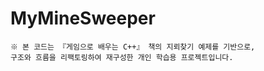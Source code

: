 # MyMineSweeper
```
※ 본 코드는 『게임으로 배우는 C++』 책의 지뢰찾기 예제를 기반으로,
구조와 흐름을 리팩토링하여 재구성한 개인 학습용 프로젝트입니다.
```

